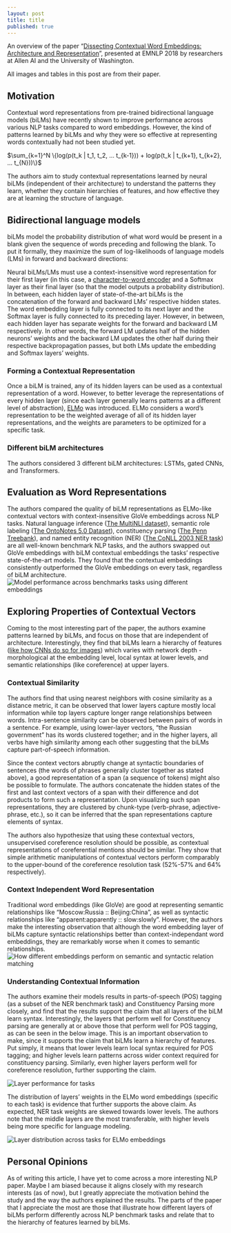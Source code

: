 ```yaml
---
layout: post
title: title
published: true
---
```


An overview of the paper “[Dissecting Contextual Word Embeddings: Architecture and Representation](https://aclweb.org/anthology/D18-1179/)”, presented at EMNLP 2018 by researchers at Allen AI and the University of Washington.
<!--break-->
All images and tables in this post are from their paper.

## Motivation
Contextual word representations from pre-trained bidirectional language models (biLMs) have recently shown to improve performance across various NLP tasks compared to word embeddings. However, the kind of patterns learned by biLMs and why they were so effective at representing words contextually had not been studied yet.

$\sum_{k=1}^N \{log(p(t_k | t_1, t_2, ... t_{k-1})) + log(p(t_k | t_{k+1}, t_{k+2}, ... t_{N}))\}$

The authors aim to study contextual representations learned by neural biLMs (independent of their architecture) to understand the patterns they learn, whether they contain hierarchies of features, and how effective they are at learning the structure of language.

## Bidirectional language models

biLMs model the probability distribution of what word would be present in a blank given the sequence of words preceding and following the blank. To put it formally, they maximize the sum of log-likelihoods of language models (LMs) in forward and backward directions:

Neural biLMs/LMs must use a context-insensitive word representation for their first layer (in this case, a [character-to-word encoder](https://arxiv.org/abs/1505.00387) and a Softmax layer as their final layer (so that the model outputs a probability distribution). In between, each hidden layer of state-of-the-art biLMs is the concatenation of the forward and backward LMs’ respective hidden states. The word embedding layer is fully connected to its next layer and the Softmax layer is fully connected to its preceding layer. However, in between, each hidden layer has separate weights for the forward and backward LM respectively. In other words, the forward LM updates half of the hidden neurons’ weights and the backward LM updates the other half during their respective backpropagation passes, but both LMs update the embedding and Softmax layers’ weights.

### Forming a Contextual Representation 
Once a biLM is trained, any of its hidden layers can be used as a contextual representation of a word. However, to better leverage the representations of every hidden layer (since each layer generally learns patterns at a different level of abstraction), [ELMo](https://arxiv.org/abs/1802.05365) was introduced. ELMo considers a word’s representation to be the weighted average of all of its hidden layer representations, and the weights are parameters to be optimized for a specific task.

### Different biLM architectures
The authors considered 3 different biLM architectures: LSTMs, gated CNNs, and Transformers.

## Evaluation as Word Representations
The authors compared the quality of biLM representations as ELMo-like contextual vectors with context-insensitive GloVe embeddings across NLP tasks. Natural language inference ([The MultiNLI dataset](https://www.nyu.edu/projects/bowman/multinli/)), semantic role labeling ([The OntoNotes 5.0 Dataset](https://catalog.ldc.upenn.edu/LDC2013T19)), constituency parsing ([The Penn Treebank](https://catalog.ldc.upenn.edu/LDC99T42)), and named entity recognition (NER) ([The CoNLL 2003 NER task](https://www.clips.uantwerpen.be/conll2003/ner/)) are all well-known benchmark NLP tasks, and the authors swapped out GloVe embeddings with biLM contextual embeddings the tasks’ respective state-of-the-art models. They found that the contextual embeddings consistently outperformed the GloVe embeddings on every task, regardless of biLM architecture.
![Model performance across benchmarks tasks using different embeddings](https://raw.githubusercontent.com/vamsi-aribandi/vamsi-aribandi.github.io/master/images/IP_II/benchmarks_table.png)

## Exploring Properties of Contextual Vectors
Coming to the most interesting part of the paper, the authors examine patterns learned by biLMs, and focus on those that are independent of architecture. Interestingly, they find that biLMs learn a hierarchy of features ([like how CNNs do so for images](https://arxiv.org/abs/1311.2901)) which varies with network depth - morphological at the embedding level, local syntax at lower levels, and semantic relationships (like coreference) at upper layers.

### Contextual Similarity
The authors find that using nearest neighbors with cosine similarity as a distance metric, it can be observed that lower layers capture mostly local information while top layers capture longer range relationships between words. Intra-sentence similarity can be observed between pairs of words in a sentence. For example, using lower-layer vectors, “the Russian government” has its words clustered together; and in the higher layers, all verbs have high similarity among each other suggesting that the biLMs capture part-of-speech information.

Since the context vectors abruptly change at syntactic boundaries of sentences (the words of phrases generally cluster together as stated above), a good representation of a span (a sequence of tokens) might also be possible to formulate. The authors concatenate the hidden states of the first and last context vectors of a span with their difference and dot products to form such a representation. Upon visualizing such span representations, they are clustered by chunk-type (verb-phrase, adjective-phrase, etc.), so it can be inferred that the span representations capture elements of syntax.

The authors also hypothesize that using these contextual vectors, unsupervised coreference resolution should be possible, as contextual representations of coreferential mentions should be similar. They show that simple arithmetic manipulations of contextual vectors perform comparably to the upper-bound of the coreference resolution task (52%-57% and 64% respectively).

### Context Independent Word Representation
Traditional word embeddings (like GloVe) are good at representing semantic relationships like “Moscow:Russia :: Beijing:China”, as well as syntactic relationships like “apparent:apparently :: slow:slowly”. However, the authors make the interesting observation that although the word embedding layer of biLMs capture syntactic relationships better than context-independant word embeddings, they are remarkably worse when it comes to semantic relationships.
![How different embeddings perform on semantic and syntactic relation matching](https://raw.githubusercontent.com/vamsi-aribandi/vamsi-aribandi.github.io/master/images/IP_II/semantic_syntactic_relations.png)

### Understanding Contextual Information
The authors examine their models results in parts-of-speech (POS) tagging (as a subset of the NER benchmark task) and Constituency Parsing more closely, and find that the results support the claim that all layers of the biLM learn syntax. Interestingly, the layers that perform well for Constituency parsing are generally at or above those that perform well for POS tagging, as can be seen in the below image. This is an important observation to make, since it supports the claim that biLMs learn a hierarchy of features. Put simply, it means that lower levels learn local syntax required for POS tagging; and higher levels learn patterns across wider context required for constituency parsing. Similarly, even higher layers perform well for coreference resolution, further supporting the claim.

![Layer performance for tasks](https://raw.githubusercontent.com/vamsi-aribandi/vamsi-aribandi.github.io/master/images/IP_II/benchmarks_layers_performance.png)

The distribution of layers’ weights in the ELMo word embeddings (specific to each task) is evidence that further supports the above claim. As expected, NER task weights are skewed towards lower levels. The authors note that the middle layers are the most transferable, with higher levels being more specific for language modeling.

![Layer distribution across tasks for ELMo embeddings](https://raw.githubusercontent.com/vamsi-aribandi/vamsi-aribandi.github.io/master/images/IP_II/benchmarks_layers_distribution.png)

## Personal Opinions
As of writing this article, I have yet to come across a more interesting NLP paper. Maybe I am biased because it aligns closely with my research interests (as of now), but I greatly appreciate the motivation behind the study and the way the authors explained the results. The parts of the paper that I appreciate the most are those that illustrate how different layers of biLMs perform differently across NLP benchmark tasks and relate that to the hierarchy of features learned by biLMs.